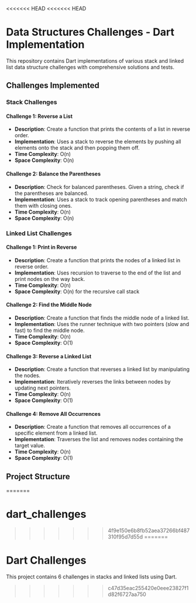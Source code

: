 <<<<<<< HEAD
<<<<<<< HEAD
# Data Structures Challenges - Dart Implementation

This repository contains Dart implementations of various stack and linked list data structure challenges with comprehensive solutions and tests.

## Challenges Implemented

### Stack Challenges

#### Challenge 1: Reverse a List
- **Description**: Create a function that prints the contents of a list in reverse order.
- **Implementation**: Uses a stack to reverse the elements by pushing all elements onto the stack and then popping them off.
- **Time Complexity**: O(n)
- **Space Complexity**: O(n)

#### Challenge 2: Balance the Parentheses
- **Description**: Check for balanced parentheses. Given a string, check if the parentheses are balanced.
- **Implementation**: Uses a stack to track opening parentheses and match them with closing ones.
- **Time Complexity**: O(n)
- **Space Complexity**: O(n)

### Linked List Challenges

#### Challenge 1: Print in Reverse
- **Description**: Create a function that prints the nodes of a linked list in reverse order.
- **Implementation**: Uses recursion to traverse to the end of the list and print nodes on the way back.
- **Time Complexity**: O(n)
- **Space Complexity**: O(n) for the recursive call stack

#### Challenge 2: Find the Middle Node
- **Description**: Create a function that finds the middle node of a linked list.
- **Implementation**: Uses the runner technique with two pointers (slow and fast) to find the middle node.
- **Time Complexity**: O(n)
- **Space Complexity**: O(1)

#### Challenge 3: Reverse a Linked List
- **Description**: Create a function that reverses a linked list by manipulating the nodes.
- **Implementation**: Iteratively reverses the links between nodes by updating next pointers.
- **Time Complexity**: O(n)
- **Space Complexity**: O(1)

#### Challenge 4: Remove All Occurrences
- **Description**: Create a function that removes all occurrences of a specific element from a linked list.
- **Implementation**: Traverses the list and removes nodes containing the target value.
- **Time Complexity**: O(n)
- **Space Complexity**: O(1)

## Project Structure

=======
# dart_challenges
>>>>>>> 4f9e150e6b8fb52aea37266bf487310f95d7d55d
=======
# Dart Challenges

This project contains 6 challenges in stacks and linked lists using Dart.
>>>>>>> c47d35eac255420e0eee23827f1d82f6727aa750
